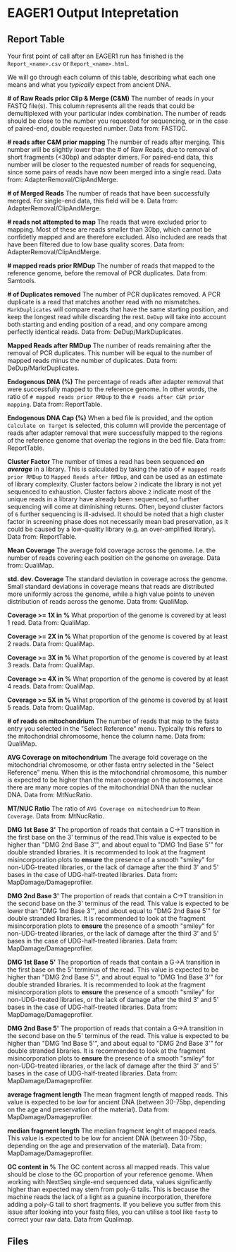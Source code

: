 # EAGER1 Output Intepretation

## Report Table

Your first point of call after an EAGER1 run has finished is the `Report_<name>.csv` or `Report_<name>.html`.

We will go through each column of this table, describing what each one means and what you _typically_ expect from ancient DNA.

**# of Raw Reads prior Clip & Merge (C&M)** The number of reads in your FASTQ file(s). This column represents all the reads that could be demultiplexed with your particular index combination. The number of reads should be close to the number you requested for sequencing, or in the case of paired-end, double requested number. Data from: FASTQC.

**# reads after C&M prior mapping** The number of reads after merging. This number will be slightly lower than the # of Raw Reads, due to removal of short fragments (<30bp) and adapter dimers. For paired-end data, this number will be closer to the requested number of reads for sequencing, since some pairs of reads have now been merged into a single read. Data from: AdapterRemoval/ClipAndMerge.

**# of Merged Reads** The number of reads that have been successfully merged. For single-end data, this field will be `0`. Data from: AdapterRemoval/ClipAndMerge.

**# reads not attempted to map** The reads that were excluded prior to mapping. Most of these are reads smaller than 30bp, which cannot be confidetly mapped and are therefore excluded. Also included are reads that have been filtered due to low base quality scores. Data from: AdapterRemoval/ClipAndMerge.

**# mapped reads prior RMDup** The number of reads that mapped to the reference genome, before the removal of PCR duplicates. Data from: Samtools.

**# of Duplicates removed** The number of PCR duplicates removed. A PCR duplicate is a read that matches another read with no mismatches. `MarkDuplicates` will compare reads that have the same starting position, and keep the longest read while discarding the rest. `DeDup` will take into account both starting and ending position of a read, and ony compare among perfectly identical reads. Data from: DeDup/MarkDuplicates.

**Mapped Reads after RMDup** The number of reads remaining after the removal of PCR duplicates. This number will be equal to the number of mapped reads minus the number of duplicates. Data from: DeDup/MarkrDuplicates.

**Endogenous DNA (%)** The percentage of reads after adapter removal that were successfully mapped to the reference genome. In other words, the ratio of `# mapped reads prior RMDup` to the `# reads after C&M prior mapping`. Data from: ReportTable.

**Endogenous DNA Cap (%)** When a bed file is provided, and the option `Calculate on Target` is selected, this column will provide the percentage of reads after adapter removal that were successfully mapped to the regions of the reference genome that overlap the regions in the bed file. Data from: ReportTable.

**Cluster Factor** The number of times a read has been sequenced ___on average___ in a library. This is calculated by taking the ratio of `# mapped reads prior RMDup` to `Mapped Reads after RMDup`, and can be used as an estimate of library complexity. Cluster factors below `2` indicate the library is not yet sequenced to exhaustion. Cluster factors above `2` indicate most of the unique reads in a library have already been sequenced, so further sequencing will come at diminishing returns. Often, beyond cluster factors of `6` further sequencing is ill-advised. It should be noted that a high cluster factor in screening phase does not necessarily mean bad preservation, as it could be caused by a low-quality library (e.g. an over-amplified library). Data from: ReportTable.

**Mean Coverage** The average fold coverage across the genome. I.e. the number of reads covering each position on the genome on average. Data from: QualiMap.

**std. dev. Coverage** The standard deviation in coverage across the genome. Small standard deviations in coverage means that reads are distributed more uniformly across the genome, while a high value points to uneven distribution of reads across the genome. Data from: QualiMap.

**Coverage >= 1X in %** What proportion of the genome is covered by at least 1 read. Data from: QualiMap.

**Coverage >= 2X in %** What proportion of the genome is covered by at least 2 reads. Data from: QualiMap.

**Coverage >= 3X in %** What proportion of the genome is covered by at least 3 reads. Data from: QualiMap.

**Coverage >= 4X in %** What proportion of the genome is covered by at least 4 reads. Data from: QualiMap.

**Coverage >= 5X in %** What proportion of the genome is covered by at least 5 reads. Data from: QualiMap.

**# of reads on mitochondrium** The number of reads that map to the fasta entry you selected in the "Select Reference" menu. Typically this refers to the mitochondrial chromosome, hence the column name. Data from: QualiMap.

**AVG Coverage on mitochondrium** The average fold coverage on the mitochondrial chromosome, or other fasta entry selected in the "Select Reference" menu. When this is the mitochondrial chromosome, this number is expected to be higher than the mean coverage on the autosomes, since there are many more copies of the mitochondrial DNA than the nuclear DNA. Data from: MtNucRatio.

**MT/NUC Ratio** The ratio of `AVG Coverage on mitochondrium` to `Mean Coverage`. Data from: MtNucRatio.

**DMG 1st Base 3'** The proportion of reads that contain a C->T transition in the first base on the 3' terminus of the read.This value is expected to be higher than "DMG 2nd Base 3'", and about equal to "DMG 1nd Base 5'" for double stranded libraries. It is recommended to look at the fragment misincorporation plots to **ensure** the presence of a smooth "smiley" for non-UDG-treated libraries, or the lack of damage after the third 3' and 5' bases in the case of UDG-half-treated libraries. Data from: MapDamage/Damageprofiler. 

**DMG 2nd Base 3'** The proportion of reads that contain a C->T transition in the second base on the 3' terminus of the read.
This value is expected to be lower than "DMG 1nd Base 3'", and about equal to "DMG 2nd Base 5'" for double stranded libraries. It is recommended to look at the fragment misincorporation plots to **ensure** the presence of a smooth "smiley" for non-UDG-treated libraries, or the lack of damage after the third 3' and 5' bases in the case of UDG-half-treated libraries. Data from: MapDamage/Damageprofiler. 

**DMG 1st Base 5'** The proportion of reads that contain a G->A transition in the first base on the 5' terminus of the read. This value is expected to be higher than "DMG 2nd Base 5'", and about equal to "DMG 1nd Base 3'" for double stranded libraries. It is recommended to look at the fragment misincorporation plots to **ensure** the presence of a smooth "smiley" for non-UDG-treated libraries, or the lack of damage after the third 3' and 5' bases in the case of UDG-half-treated libraries. Data from: MapDamage/Damageprofiler. 

**DMG 2nd Base 5'** The proportion of reads that contain a G->A transition in the second base on the 5' terminus of the read. This value is expected to be higher than "DMG 1nd Base 5'", and about equal to "DMG 2nd Base 3'" for double stranded libraries. It is recommended to look at the fragment misincorporation plots to **ensure** the presence of a smooth "smiley" for non-UDG-treated libraries, or the lack of damage after the third 3' and 5' bases in the case of UDG-half-treated libraries. Data from: MapDamage/Damageprofiler. 

**average fragment length**  The mean fragment length of mapped reads. This value is expected to be low for ancient DNA (between 30-75bp, depending on the age and preservation of the material). Data from: MapDamage/Damageprofiler.

**median fragment length**  The median fragment lenght of mapped reads. This value is expected to be low for ancient DNA (between 30-75bp, depending on the age and preservation of the material). Data from: MapDamage/Damageprofiler.

**GC content in %** The GC content across all mapped reads. This value should be close to the GC proportion of your reference genome. When working with NextSeq single-end sequenced data, values significantly higher than expected may stem from poly-G tails. This is because the machine reads the lack of a light as a guanine incorporation, therefore adding a poly-G tail to short fragments. If you believe you suffer from this issue after looking into your fastq files, you can utilise a tool like `fastp` to correct your raw data. Data from Qualimap.

## Files
